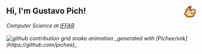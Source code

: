 ## Hi, I'm Gustavo Pich!  <img src="chicken-stardew-valley.gif" alt="Descrição do GIF" style="float: right; margin-left: 10px;" width="30" />
<img align='right' src="https://media.giphy.com/media/ieyl9zmCjO4b4t6qoY/giphy.gif" width="0">
<p><em>Computer Science at <a href="https://www.iffarroupilha.edu.br/portal">IFFAR<a/><br><br>
<picture>
  <source media="(prefers-color-scheme: dark)" srcset="https://raw.githubusercontent.com/YourUser/https://github.com/pichee/output/github-contribution-grid-snake-dark.svg">
  <source media="(prefers-color-scheme: light)" srcset="https://raw.githubusercontent.com/YourUser/https://github.com/pichee/output/github-contribution-grid-snake.svg">
  <img alt="github contribution grid snake animation" src="https://raw.githubusercontent.com/YourUser/https://github.com/pichee/output/github-contribution-grid-snake.svg">
</picture>
_generated with [Pichee/snk](https://github.com/pichee)_
